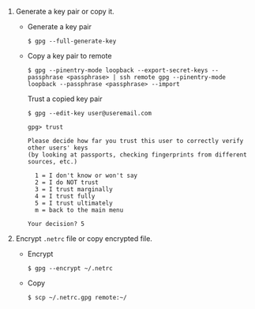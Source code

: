 1. Generate a key pair or copy it.
   - Generate a key pair
     ```console
     $ gpg --full-generate-key
     ```

   - Copy a key pair to remote
     ```console
     $ gpg --pinentry-mode loopback --export-secret-keys --passphrase <passphrase> | ssh remote gpg --pinentry-mode loopback --passphrase <passphrase> --import
     ```

     Trust a copied key pair
     ```console
     $ gpg --edit-key user@useremail.com

     gpg> trust

     Please decide how far you trust this user to correctly verify other users' keys
     (by looking at passports, checking fingerprints from different sources, etc.)

       1 = I don't know or won't say
       2 = I do NOT trust
       3 = I trust marginally
       4 = I trust fully
       5 = I trust ultimately
       m = back to the main menu

     Your decision? 5
     ```

2. Encrypt `.netrc` file or copy encrypted file.
   - Encrypt
     ```console
     $ gpg --encrypt ~/.netrc
     ```

   - Copy
     ```console
     $ scp ~/.netrc.gpg remote:~/
     ```
